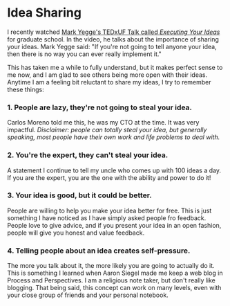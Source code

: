 # Idea Sharing

I recently watched [Mark Yegge's TEDxUF Talk called *Executing Your Ideas*](https://youtu.be/ar9hRKYqhus) for graduate school. In the video, he talks about the importance of sharing your ideas. Mark Yegge said: "If you're not going to tell anyone your idea, then there is no way you can ever really implement it."

This has taken me a while to fully understand, but it makes perfect sense to me now, and I am glad to see others being more open with their ideas. Anytime I am a feeling bit reluctant to share my ideas, I try to remember these things:

### 1. People are lazy, they're not going to steal your idea.
Carlos Moreno told me this, he was my CTO at the time. It was very impactful. *Disclaimer: people can totally steal your idea, but generally speaking, most people have their own work and life problems to deal with.*

### 2. You're the expert, they can't steal your idea.
A statement I continue to tell my uncle who comes up with 100 ideas a day. If you are the expert, you are the one with the ability and power to do it!

### 3. Your idea is good, but it could be better.
People are willing to help you make your idea better for free. This is just something I have noticed as I have simply asked people fro feedback. People love to give advice, and if you present your idea in an open fashion, people will give you honest and value feedback.

### 4. Telling people about an idea creates self-pressure.
The more you talk about it, the more likely you are going to actually do it. This is something I learned when Aaron Siegel made me keep a web blog in Process and Perspectives. I am a religious note taker, but don't really like blogging. That being said, this concept can work on many levels, even with your close group of friends and your personal notebook.
